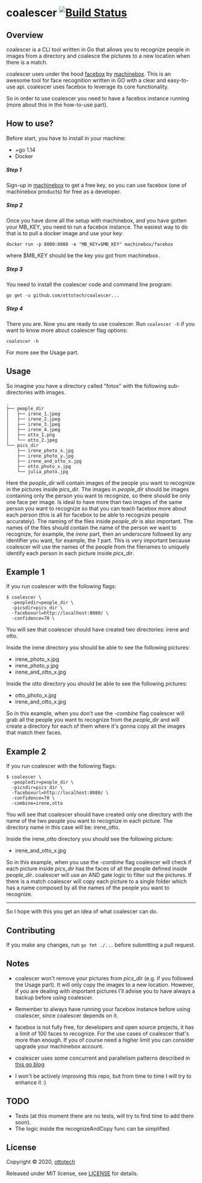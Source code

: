 coalescer [![Build Status](https://travis-ci.org/ottotech/coalescer.svg?branch=master)](https://travis-ci.org/ottotech/coalescer)
=========

## Overview
coalescer is a CLI tool written in Go that allows you to recognize people in images from a directory and 
coalesce the pictures to a new location when there is a match.

coalescer uses under the hood [facebox](https://machinebox.io/docs/facebox) by [machinebox](https://machinebox.io/). 
This is an awesome tool for face recognition written in GO with a clear and easy-to-use api. coalescer uses facebox to 
leverage its core functionality.  

So in order to use coalescer you need to have a facebox instance running (more about this in the how-to-use part).

## How to use?

Before start, you have to install in your machine:
- +go 1.14
- Docker

##### **Step 1**
Sign-up in [machinebox](https://machinebox.io/) to get a free key, so you can use facebox (one of machinebox products) 
for free as a developer. 

##### **Step 2**
Once you have done all the setup with machinebox, and you have gotten your MB_KEY, 
you need to run a facebox instance. The easiest way to do that is to pull a docker image and use your key:
```
docker run -p 8080:8080 -e "MB_KEY=$MB_KEY" machinebox/facebox
```
where $MB_KEY should be the key you got from machinebox. 

##### **Step 3**
You need to install the coalescer code and command line program:
```
go get -u github.com/ottotech/coalescer...
```
##### **Step 4**
There you are. Now you are ready to use coalescer. Run ```coalescer -h``` if you want to know more about coalescer flag options: 
```
coalescer -h 
```
For more see the Usage part.

## Usage
So imagine you have a directory called "fotos" with the following sub-directories with images.
```
.
├── people_dir
│   ├── irene_1.jpeg
│   ├── irene_2.jpeg
│   ├── irene_3.jpeg
│   ├── irene_4.jpeg
│   ├── otto_1.png
│   └── otto_2.jpeg
└── pics_dir
    ├── irene_photo_x.jpg
    ├── irene_photo_y.jpg
    ├── irene_and_otto_x.jpg
    ├── otto_photo_x.jpg
    └── julia_photo.jpg
```
Here the *people_dir* will contain images of the people you want to recognize in the pictures inside *pics_dir*.
The images in *people_dir* should be images containing only the person you want to recognize, so there should
be only one face per image. Is ideal to have more than two images of the same person you want to recognize 
so that you can teach facebox more about each person (this is all for facebox to be able to recognize people accurately).
The naming of the files inside *people_dir* is also important. The names of the files should contain the name of the 
person we want to recognize, for example, the *irene* part, then an underscore followed by any identifier you want,
for example, the *1* part. This is very important because coalescer will use the names of the people from the filenames 
to uniquely identify each person in each picture inside *pics_dir*.
    
## **Example 1**

If you run coalescer with the following flags:
```
$ coalescer \
  -peopledir=people_dir \
  -picsdir=pics_dir \
  -faceboxurl=http://localhost:8080/ \
  -confidence=70 \
```
You will see that coalescer should have created two directories: irene and otto. 

Inside the irene directory you should be able to see the following pictures:
-  irene_photo_x.jpg
-  irene_photo_y.jpg
-  irene_and_otto_x.jpg

Inside the otto directory you should be able to see the following pictures:
-  otto_photo_x.jpg
-  irene_and_otto_x.jpg

So in this example, when you don't use the *-combine* flag coalescer will grab all the people you want to recognize from
the *people_dir* and will create a directory for each of them where it's gonna copy all the images that match their faces.

## **Example 2**

If you run coalescer with the following flags:
```
$ coalescer \
  -peopledir=people_dir \
  -picsdir=pics_dir \
  -faceboxurl=http://localhost:8080/ \
  -confidence=70 \
  -combine=irene,otto
```
You will see that coalescer should have created only one directory with the name of the two people you want to 
recognize in each picture. The directory name in this case will be: irene_otto. 

Inside the irene_otto directory you should see the following picture:
-  irene_and_otto_x.jpg

So in this example, when you use the *-combine* flag coalescer will check if each picture inside *pics_dir* has the faces
of all the people defined inside *people_dir*. coalescer will use an AND gate logic to filter out the pictures. If there
is a match coalescer will copy each picture to a single folder which has a name composed by all the names of the people
you want to recognize.

---

So I hope with this you get an idea of what coalescer can do.  

## Contributing

If you make any changes, run ```go fmt ./...``` before submitting a pull request.

## Notes

- coalescer won't remove your pictures from *pics_dir* (e.g. if you followed the Usage part). It will only copy the images
to a new location. However, if you are dealing with important pictures I'll advise you to have always a backup before 
using coalescer.

- Remember to always have running your facebox instance before using coalescer, since coalescer depends on it.

- facebox is not fully free, for developers and open source projects, it has a limit of 100 faces to recognize. For the use
cases of coalescer that's more than enough. If you of course need a higher limit you can consider upgrade your machinebox
account.

- coalescer uses some concurrent and parallelism patterns described in [this go blog](https://blog.golang.org/pipelines)

- I won't be actively improving this repo, but from time to time I will try to enhance it :)

## TODO
- Tests (at this moment there are no tests, will try to find time to add them soon).
- The logic inside the recognizeAndCopy func can be simplified.  

## License

Copyright ©‎ 2020, [ottotech](https://ottotech.site/)

Released under MIT license, see [LICENSE](https://github.com/ottotech/coalescer/blob/master/LICENSE.md) for details.

